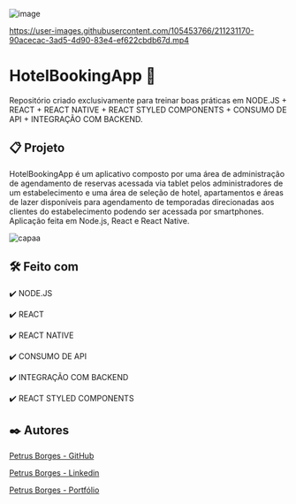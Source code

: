 ![image](https://user-images.githubusercontent.com/105453766/211231054-9d531ecc-f26f-4af5-ba98-ce76edf653d4.png)

https://user-images.githubusercontent.com/105453766/211231170-90acecac-3ad5-4d90-83e4-ef622cbdb67d.mp4

# HotelBookingApp 🏦

Repositório criado exclusivamente para treinar boas práticas em NODE.JS + REACT + REACT NATIVE + REACT STYLED COMPONENTS + CONSUMO DE API + INTEGRAÇÃO COM BACKEND.

## 📋 Projeto

HotelBookingApp é um aplicativo composto por uma área de administração de agendamento de reservas acessada via tablet pelos administradores de um estabelecimento e uma área de seleção de hotel, apartamentos e áreas de lazer disponíveis para agendamento de temporadas direcionadas aos clientes do estabelecimento podendo ser acessada por smartphones. Aplicação feita em Node.js, React e React Native.

![capaa](https://user-images.githubusercontent.com/105453766/211231199-a01bc030-3c59-445e-aaa5-2add6ee06756.jpg)

## 🛠️ Feito com

✔️ NODE.JS

✔️ REACT

✔️ REACT NATIVE

✔️ CONSUMO DE API

✔️ INTEGRAÇÃO COM BACKEND

✔️ REACT STYLED COMPONENTS

## ✒️ Autores

[Petrus Borges - GitHub](https://github.com/PetrusBorges)

[Petrus Borges - Linkedin](https://www.linkedin.com/in/petrusborgesmachado/)

[Petrus Borges - Portfólio](https://petrusborges.vercel.app)
